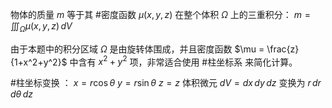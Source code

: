 物体的质量 $m$ 等于其 #密度函数 $\mu(x,y,z)$ 在整个体积 $\Omega$ 上的三重积分：
$m = \iiint_{\Omega} \mu(x,y,z) \, dV$

由于本题中的积分区域 $\Omega$ 是由旋转体围成，并且密度函数 $\mu = \frac{z}{1+x^2+y^2}$ 中含有 $x^2+y^2$ 项，非常适合使用 #柱坐标系 来简化计算。

#柱坐标变换 ：
$x = r\cos\theta$
$y = r\sin\theta$
$z = z$
体积微元 $dV = dx\,dy\,dz$ 变换为 $r\,dr\,d\theta\,dz$
